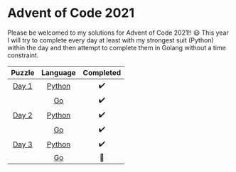 # Advent of Code 2021 

Please be welcomed to my solutions for Advent of Code 2021!! :smiley:
This year I will try to complete every day at least with my strongest suit (Python) within the day and then attempt to complete them in Golang without a time constraint. 

| Puzzle | Language |     Completed    |
|:------:|:--------:|:----------------:|
| [Day 1](./day_1)  |  [Python](./day_1/day_1.py)  |:heavy_check_mark:|
|        |    [Go](./day_1/day_1.go)    |:heavy_check_mark:|
| [Day 2](./day_2)  |  [Python](./day_2/day_2.py)  |:heavy_check_mark:|
|        |    [Go](./day_2/day_2.go)    | :heavy_check_mark: |
| [Day 3](./day_3)  |  [Python](./day_3/day_3.py)  |:heavy_check_mark:|
|        |    [Go]()    | :woozy_face:  |
